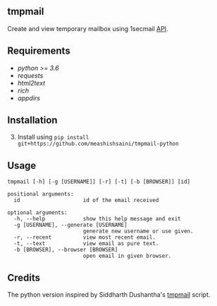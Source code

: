 ## tmpmail

Create and view temporary mailbox using 1secmail [API](https://www.1secmail.com/api/).


## Requirements
* _python >= 3.6_
* _requests_
* _html2text_
* _rich_
* _appdirs_

## Installation
3. Install using `pip install git+https://github.com/meashishsaini/tmpmail-python`

## Usage
```
tmpmail [-h] [-g [USERNAME]] [-r] [-t] [-b [BROWSER]] [id]

positional arguments:
  id                    id of the email received

optional arguments:
  -h, --help            show this help message and exit
  -g [USERNAME], --generate [USERNAME]
                        generate new username or use given.
  -r, --recent          view most recent email.
  -t, --text            view email as pure text.
  -b [BROWSER], --browser [BROWSER]
                        open email in given browser.
```

## Credits
The python version inspired by Siddharth Dushantha's [tmpmail](https://github.com/sdushantha/tmpmail) script.